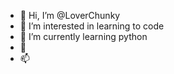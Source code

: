 - 👋 Hi, I’m @LoverChunky
- 👀 I’m interested in learning to code
- 🌱 I’m currently learning python
- 💞️ 
- 📫 

<!---
LoverChunky/LoverChunky is a ✨ special ✨ repository because its `README.md` (this file) appears on your GitHub profile.
You can click the Preview link to take a look at your changes.
--->

